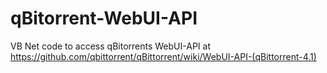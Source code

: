 # qBitorrent-WebUI-API
VB Net code to access qBitorrents WebUI-API at https://github.com/qbittorrent/qBittorrent/wiki/WebUI-API-(qBittorrent-4.1)
